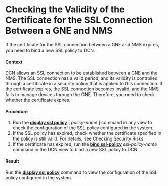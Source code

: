 Checking the Validity of the Certificate for the SSL Connection Between a GNE and NMS
=====================================================================================

If the certificate for the SSL connection between a GNE and NMS expires, you need to bind a new SSL policy to DCN.

#### Context

DCN allows an SSL connection to be established between a GNE and the NMS. The SSL connection has a valid period, and its validity is controlled through a certificate in a security policy that is applied to this connection. If the certificate expires, the SSL connection becomes invalid, and the NMS fails to manage devices through the GNE. Therefore, you need to check whether the certificate expires.


#### Procedure

1. Run the [**display ssl policy**](cmdqueryname=display+ssl+policy) [ *policy-name* ] command in any view to check the configuration of the SSL policy configured in the system.
2. If the SSL policy has expired, check whether the certificate specified in the policy is still valid. For details, see Checking Security Risks.
3. If the certificate has expired, run the [**bind ssl-policy**](cmdqueryname=bind+ssl-policy) *ssl-policy-name* command in the DCN view to bind a new SSL policy to DCN.

#### Result

Run the [**display ssl policy**](cmdqueryname=display+ssl+policy) command to view the configuration of the SSL policy configured in the system.